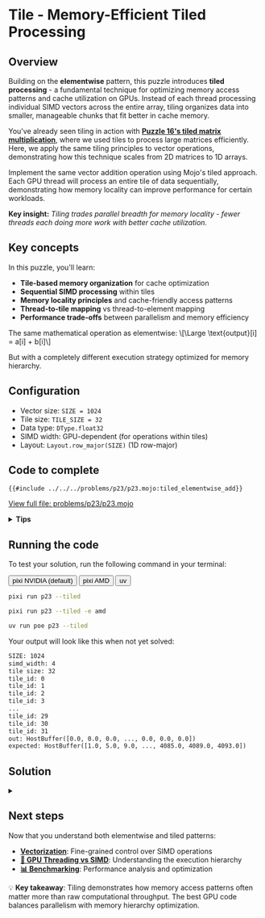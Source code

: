 # Tile - Memory-Efficient Tiled Processing

## Overview

Building on the **elementwise** pattern, this puzzle introduces **tiled processing** - a fundamental technique for optimizing memory access patterns and cache utilization on GPUs. Instead of each thread processing individual SIMD vectors across the entire array, tiling organizes data into smaller, manageable chunks that fit better in cache memory.

You've already seen tiling in action with **[Puzzle 16's tiled matrix multiplication](../puzzle_16/tiled.md)**, where we used tiles to process large matrices efficiently. Here, we apply the same tiling principles to vector operations, demonstrating how this technique scales from 2D matrices to 1D arrays.

Implement the same vector addition operation using Mojo's tiled approach. Each GPU thread will process an entire tile of data sequentially, demonstrating how memory locality can improve performance for certain workloads.

**Key insight:** _Tiling trades parallel breadth for memory locality - fewer threads each doing more work with better cache utilization._

## Key concepts

In this puzzle, you'll learn:

- **Tile-based memory organization** for cache optimization
- **Sequential SIMD processing** within tiles
- **Memory locality principles** and cache-friendly access patterns
- **Thread-to-tile mapping** vs thread-to-element mapping
- **Performance trade-offs** between parallelism and memory efficiency

The same mathematical operation as elementwise:
\\[\Large \text{output}[i] = a[i] + b[i]\\]

But with a completely different execution strategy optimized for memory hierarchy.

## Configuration

- Vector size: `SIZE = 1024`
- Tile size: `TILE_SIZE = 32`
- Data type: `DType.float32`
- SIMD width: GPU-dependent (for operations within tiles)
- Layout: `Layout.row_major(SIZE)` (1D row-major)

## Code to complete

```mojo
{{#include ../../../problems/p23/p23.mojo:tiled_elementwise_add}}
```

<a href="{{#include ../_includes/repo_url.md}}/blob/main/problems/p23/p23.mojo" class="filename">View full file: problems/p23/p23.mojo</a>

<details>
<summary><strong>Tips</strong></summary>

<div class="solution-tips">

### 1. **Understanding tile organization**

The tiled approach divides your data into fixed-size chunks:

```mojo
num_tiles = (size + tile_size - 1) // tile_size  # Ceiling division
```

For a 1024-element vector with `TILE_SIZE=32`: `1024 ÷ 32 = 32` tiles exactly.

### 2. **Tile extraction pattern**

Check out the [LayoutTensor `.tile` documentation](https://docs.modular.com/mojo/kernels/layout/layout_tensor/LayoutTensor/#tile).

```mojo
tile_id = indices[0]  # Each thread gets one tile to process
out_tile = output.tile[tile_size](tile_id)
a_tile = a.tile[tile_size](tile_id)
b_tile = b.tile[tile_size](tile_id)
```

The `tile[size](id)` method creates a view of `size` consecutive elements starting at `id × size`.

### 3. **Sequential processing within tiles**

Unlike elementwise, you process the tile sequentially:

```mojo
@parameter
for i in range(tile_size):
    # Process element i within the current tile
```

This `@parameter` loop unrolls at compile-time for optimal performance.

### 4. **SIMD operations within tile elements**

```mojo
a_vec = a_tile.load[simd_width](i, 0)  # Load from position i in tile
b_vec = b_tile.load[simd_width](i, 0)  # Load from position i in tile
result = a_vec + b_vec                 # SIMD addition (GPU-dependent width)
out_tile.store[simd_width](i, 0, result)  # Store to position i in tile
```

### 5. **Thread configuration difference**

```mojo
elementwise[process_tiles, 1, target="gpu"](num_tiles, ctx)
```

Note the `1` instead of `SIMD_WIDTH` - each thread processes one entire tile sequentially.

### 6. **Memory access pattern insight**

Each thread accesses a contiguous block of memory (the tile), then moves to the next tile. This creates excellent **spatial locality** within each thread's execution.

### 7. **Key debugging insight**

With tiling, you'll see fewer thread launches but each does more work:

- Elementwise: ~256 threads (for SIMD_WIDTH=4), each processing 4 elements
- Tiled: ~32 threads, each processing 32 elements sequentially

</div>
</details>

## Running the code

To test your solution, run the following command in your terminal:

<div class="code-tabs" data-tab-group="package-manager">
  <div class="tab-buttons">
    <button class="tab-button">pixi NVIDIA (default)</button>
    <button class="tab-button">pixi AMD</button>
    <button class="tab-button">uv</button>
  </div>
  <div class="tab-content">

```bash
pixi run p23 --tiled
```

  </div>
  <div class="tab-content">

```bash
pixi run p23 --tiled -e amd
```

  </div>
  <div class="tab-content">

```bash
uv run poe p23 --tiled
```

  </div>
</div>

Your output will look like this when not yet solved:

```txt
SIZE: 1024
simd_width: 4
tile size: 32
tile_id: 0
tile_id: 1
tile_id: 2
tile_id: 3
...
tile_id: 29
tile_id: 30
tile_id: 31
out: HostBuffer([0.0, 0.0, 0.0, ..., 0.0, 0.0, 0.0])
expected: HostBuffer([1.0, 5.0, 9.0, ..., 4085.0, 4089.0, 4093.0])
```

## Solution

<details class="solution-details">
<summary></summary>

```mojo
{{#include ../../../solutions/p23/p23.mojo:tiled_elementwise_add_solution}}
```

<div class="solution-explanation">

The tiled processing pattern demonstrates advanced memory optimization techniques for GPU programming:

### 1. **Tiling philosophy and memory hierarchy**

Tiling represents a fundamental shift in how we think about parallel processing:

**Elementwise approach:**

- **Wide parallelism**: Many threads, each doing minimal work
- **Global memory pressure**: Threads scattered across entire array
- **Cache misses**: Poor spatial locality across thread boundaries

**Tiled approach:**

- **Deep parallelism**: Fewer threads, each doing substantial work
- **Localized memory access**: Each thread works on contiguous data
- **Cache optimization**: Excellent spatial and temporal locality

### 2. **Tile organization and indexing**

```mojo
tile_id = indices[0]
out_tile = output.tile[tile_size](tile_id)
a_tile = a.tile[tile_size](tile_id)
b_tile = b.tile[tile_size](tile_id)
```

**Tile mapping visualization (TILE_SIZE=32):**

```
Original array: [0, 1, 2, 3, 4, 5, 6, 7, 8, 9, 10, 11, ..., 1023]

Tile 0 (thread 0): [0, 1, 2, ..., 31]      ← Elements 0-31
Tile 1 (thread 1): [32, 33, 34, ..., 63]   ← Elements 32-63
Tile 2 (thread 2): [64, 65, 66, ..., 95]   ← Elements 64-95
...
Tile 31 (thread 31): [992, 993, ..., 1023] ← Elements 992-1023
```

**Key insights:**

- Each `tile[size](id)` creates a **view** into the original tensor
- Views are zero-copy - no data movement, just pointer arithmetic
- Tile boundaries are always aligned to `tile_size` boundaries

### 3. **Sequential processing deep dive**

```mojo
@parameter
for i in range(tile_size):
    a_vec = a_tile.load[simd_width](i, 0)
    b_vec = b_tile.load[simd_width](i, 0)
    ret = a_vec + b_vec
    out_tile.store[simd_width](i, 0, ret)
```

**Why sequential processing?**

- **Cache optimization**: Consecutive memory accesses maximize cache hit rates
- **Compiler optimization**: `@parameter` loops unroll completely at compile-time
- **Memory bandwidth**: Sequential access aligns with memory controller design
- **Reduced coordination**: No need to synchronize between SIMD groups

**Execution pattern within one tile (TILE_SIZE=32, SIMD_WIDTH=4):**

```
Thread processes tile sequentially:
Step 0: Process elements [0:4] with SIMD
Step 1: Process elements [4:8] with SIMD
Step 2: Process elements [8:12] with SIMD
...
Step 7: Process elements [28:32] with SIMD
Total: 8 SIMD operations per thread (32 ÷ 4 = 8)
```

### 4. **Memory access pattern analysis**

**Cache behavior comparison:**

**Elementwise pattern:**

```
Thread 0: accesses global positions [0, 4, 8, 12, ...]    ← Stride = SIMD_WIDTH
Thread 1: accesses global positions [4, 8, 12, 16, ...]   ← Stride = SIMD_WIDTH
...
Result: Memory accesses spread across entire array
```

**Tiled pattern:**

```
Thread 0: accesses positions [0:32] sequentially         ← Contiguous 32-element block
Thread 1: accesses positions [32:64] sequentially       ← Next contiguous 32-element block
...
Result: Perfect spatial locality within each thread
```

**Cache efficiency implications:**

- **L1 cache**: Small tiles often fit better in L1 cache, reducing cache misses
- **Memory bandwidth**: Sequential access maximizes effective bandwidth
- **TLB efficiency**: Fewer translation lookbook buffer misses
- **Prefetching**: Hardware prefetchers work optimally with sequential patterns

### 5. **Thread configuration strategy**

```mojo
elementwise[process_tiles, 1, target="gpu"](num_tiles, ctx)
```

**Why `1` instead of `SIMD_WIDTH`?**

- **Thread count**: Launch exactly `num_tiles` threads, not `num_tiles × SIMD_WIDTH`
- **Work distribution**: Each thread handles one complete tile
- **Load balancing**: More work per thread, fewer threads total
- **Memory locality**: Each thread's work is spatially localized

**Performance trade-offs:**

- **Fewer logical threads**: May not fully utilize all GPU cores at low occupancy
- **More work per thread**: Better cache utilization and reduced coordination overhead
- **Sequential access**: Optimal memory bandwidth utilization within each thread
- **Reduced overhead**: Less thread launch and coordination overhead

**Important note**: "Fewer threads" refers to the logical programming model. The GPU scheduler can still achieve high hardware utilization by running multiple warps and efficiently switching between them during memory stalls.

### 6. **Performance characteristics**

**When tiling helps:**

- **Memory-bound operations**: When memory bandwidth is the bottleneck
- **Cache-sensitive workloads**: Operations that benefit from data reuse
- **Complex operations**: When compute per element is higher
- **Limited parallelism**: When you have fewer threads than GPU cores

**When tiling hurts:**

- **Highly parallel workloads**: When you need maximum thread utilization
- **Simple operations**: When memory access dominates over computation
- **Irregular access patterns**: When tiling doesn't improve locality

**For our simple addition example (TILE_SIZE=32):**

- **Thread count**: 32 threads instead of 256 (8× fewer)
- **Work per thread**: 32 elements instead of 4 (8× more)
- **Memory pattern**: Sequential vs strided access
- **Cache utilization**: Much better spatial locality

### 7. **Advanced tiling considerations**

**Tile size selection:**

- **Too small**: Poor cache utilization, more overhead
- **Too large**: May not fit in cache, reduced parallelism
- **Sweet spot**: Usually 16-64 elements for L1 cache optimization
- **Our choice**: 32 elements balances cache usage with parallelism

**Hardware considerations:**

- **Cache size**: Tiles should fit in L1 cache when possible
- **Memory bandwidth**: Consider memory controller width
- **Core count**: Ensure enough tiles to utilize all cores
- **SIMD width**: Tile size should be multiple of SIMD width

**Comparison summary:**

```
Elementwise: High parallelism, scattered memory access
Tiled:       Moderate parallelism, localized memory access
```

The choice between elementwise and tiled patterns depends on your specific workload characteristics, data access patterns, and target hardware capabilities.

</div>
</details>

## Next steps

Now that you understand both elementwise and tiled patterns:

- **[Vectorization](./vectorize.md)**: Fine-grained control over SIMD operations
- **[🧠 GPU Threading vs SIMD](./gpu-thread-vs-simd.md)**: Understanding the execution hierarchy
- **[📊 Benchmarking](./benchmarking.md)**: Performance analysis and optimization

💡 **Key takeaway**: Tiling demonstrates how memory access patterns often matter more than raw computational throughput. The best GPU code balances parallelism with memory hierarchy optimization.
